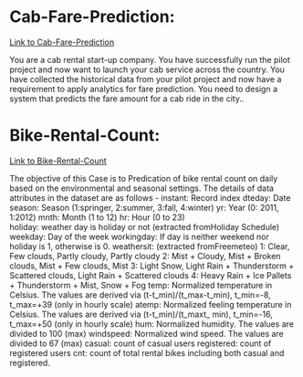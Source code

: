 
# Cab-Fare-Prediction: 

[Link to Cab-Fare-Prediction](https://github.com/sanjaytallolli/Cab-Fare-Prediction) 

You are a cab rental start-up company. You have successfully run the pilot project and now want to launch your cab service across the country. You have collected the historical data from your pilot project and now have a requirement to apply analytics for fare prediction. You need to design a system that predicts the fare amount for a cab ride in the city..



# Bike-Rental-Count: 

[Link to Bike-Rental-Count](https://github.com/sanjaytallolli/Bike-Rental-Count) 

The objective of this Case is to Predication of bike rental count on daily based on the environmental and seasonal settings. The details of data attributes in the dataset are as follows - 
instant: Record index dteday: Date season: Season (1:springer, 2:summer, 3:fall, 4:winter) 
yr: Year (0: 2011, 1:2012)          mnth: Month (1 to 12)                hr: Hour (0 to 23)             
holiday: weather day is holiday or not (extracted fromHoliday Schedule) 
weekday: Day of the week workingday: If day is neither weekend nor holiday is 1, otherwise is 0. weathersit: (extracted fromFreemeteo) 1: Clear, Few clouds, Partly cloudy, Partly cloudy 2: Mist + Cloudy, Mist + Broken clouds, Mist + Few clouds, Mist 3: Light Snow, Light Rain + Thunderstorm + Scattered clouds, Light Rain + Scattered clouds 4: Heavy Rain + Ice Pallets + Thunderstorm + Mist, Snow + Fog temp: Normalized temperature in Celsius. The values are derived via (t-t_min)/(t_max-t_min), t_min=-8, t_max=+39 (only in hourly scale) atemp: Normalized feeling temperature in Celsius. The values are derived via (t-t_min)/(t_maxt_ min), t_min=-16, t_max=+50 (only in hourly scale) hum: Normalized humidity. The values are divided to 100 (max) windspeed: Normalized wind speed. The values are divided to 67 (max) casual: count of casual users registered: count of registered users cnt: count of total rental bikes including both casual and registered.


